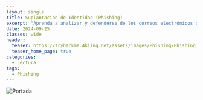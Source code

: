 ```yaml
---
layout: single
title: Suplantación de Identidad (Phishing)
excerpt: "Aprenda a analizar y defenderse de los correos electrónicos de phishing. Investigue intentos de phishing reales utilizando una variedad de técnicas."
date: 2024-09-25
classes: wide
header:
  teaser: https://tryhackme.4kiing.net/assets/images/Phishing/Phishing.jpg
  teaser_home_page: true
categories:
  - Lectura
tags:
  - Phishing
---
```


![Portada](https://tryhackme.4kiing.net/assets/images/Phishing/Portada.png)
